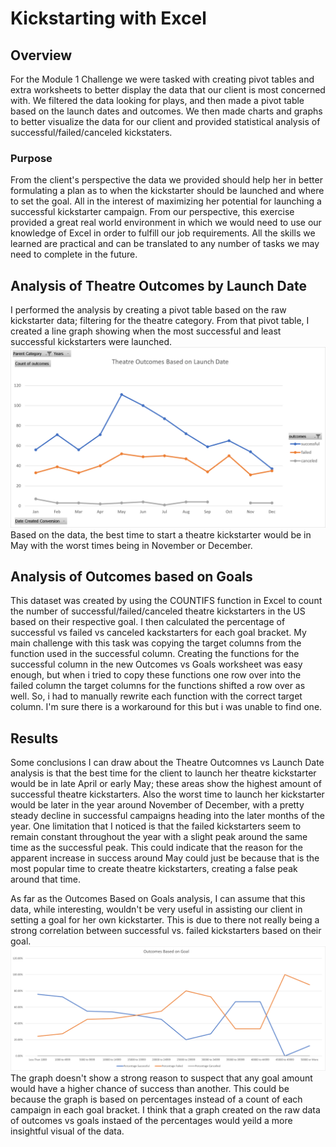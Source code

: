 # Kickstarting with Excel

## Overview
For the Module 1 Challenge we were tasked with creating pivot tables and extra worksheets to better display the data that our client is most concerned with. We filtered the data looking for plays, and then made a pivot table based on the launch dates and outcomes. We then made charts and graphs to better visualize the data for our client and provided statistical analysis of successful/failed/canceled kickstaters.

### Purpose
From the client's perspective the data we provided should help her in better formulating a plan as to when the kickstarter should be launched and where to set the goal. All in the interest of maximizing her potential for launching a successful kickstarter campaign. From our perspective, this exercise provided a great real world environment in which we would need to use our knowledge of Excel in order to fulfill our job requirements. All the skills we learned are practical and can be translated to any number of tasks we may need to complete in the future.

## Analysis of Theatre Outcomes by Launch Date
I performed the analysis by creating a pivot table based on the raw kickstarter data; filtering for the theatre category. From that pivot table, I created a line graph showing when the most successful and least successful kickstarters were launched. ![Theatre Outcomes vs Launch Date](/Theatre_Outcomes_vs_Launch.png)
Based on the data, the best time to start a theatre kickstarter would be in May with the worst times being in November or December.

## Analysis of Outcomes based on Goals
This dataset was created by using the COUNTIFS function in Excel to count the number of successful/failed/canceled theatre kickstarters in the US based on their respective goal. I then calculated the percentage of successful vs failed vs canceled kackstarters for each goal bracket. My main challenge with this task was copying the target columns from the function used in the successful column. Creating the functions for the successful column in the new Outcomes vs Goals worksheet was easy enough, but when i tried to copy these functions one row over into the failed column the target columns for the functions shifted a row over as well. So, i had to manually rewrite each function with the correct target column. I'm sure there is a workaround for this but i was unable to find one.

## Results
Some conclusions I can draw about the Theatre Outcomnes vs Launch Date analysis is that the best time for the client to launch her theatre kickstarter would be in late April or early May; these areas show the highest amount of successful theatre kickstarters. Also the worst time to launch her kickstarter would be later in the year around November of December, with a pretty steady decline in successful campaigns heading into the later months of the year. One limitation that I noticed is that the failed kickstarters seem to remain constant throughout the year with a slight peak around the same time as the successful peak. This could indicate that the reason for the apparent increase in success around May could just be because that is the most popular time to create theatre kickstarters, creating a false peak around that time.

As far as the Outcomes Based on Goals analysis, I can assume that this data, while interesting, wouldn't be very useful in assisting our client in setting  a goal for her own kickstarter. This is due to there not really being a strong correlation between successful vs. failed kickstarters based on their goal. ![Outcomes based on Goal](Outcomes_vs_Goals.png)
The graph doesn't show a strong reason to suspect that any goal amount would have a higher chance of success than another. This could be because the graph is based on percentages instead of a count of each campaign in each goal bracket. I think that a graph created on the raw data of outcomes vs goals instaed of the percentages would yeild a more insightful visual of the data.



